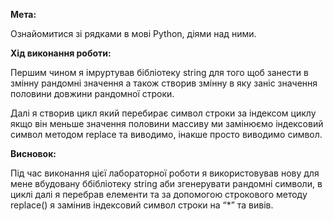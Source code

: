 ﻿**Мета:**

Ознайомитися зі рядками в мові Python, діями над ними.


**Хід виконання роботи:**

Першим чином я імруртував бібліотеку string для того щоб занести в змінну рандомні значення а також створив змінну в яку заніс значення половини довжини рандомної строки.

Далі я створив цикл який перебирає символ строки за індексом циклу якщо він меньше значення половини массиву ми замінюємо індексовий символ методом replace та виводимо, інакше просто виводимо символ.


**Висновок:**

Під час виконання цієї лабораторної роботи я використовував нову для мене вбудовану ббібліотеку string аби згенерувати рандомні символи, в циклі далі я перебрав елементи та за допомогою строкового методу replace() я замінив індексовий символ строки на “\*” та вивів.